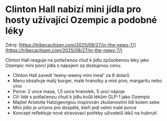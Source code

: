 # Clinton Hall nabízí mini jídla pro hosty užívající Ozempic a podobné léky

Zdroj: [https://tribecacitizen.com/2025/08/27/in-the-news-7/](https://tribecacitizen.com/2025/08/27/in-the-news-7/)

Clinton Hall reaguje na potlačenou chuť k jídlu způsobenou léky jako Ozempic mini porcí jídla s nápojem za dostupnou cenu.

- Clinton Hall zavedl 'teeny-weeny mini meal' za 8 dolarů
- Menu obsahuje malý burger, malé hranolky a mini pivo, margaritu nebo víno
- Porce: 2 unce masa, 1,5 unce hranolek, 5 uncí nápoje
- Cíl: lidé s potlačenou chutí k jídlu kvůli lékům GLP-1 jako Ozempic
- Majitel Aristotle Hatzigeorgiou inspirován zkušenostmi lidí kolem sebe
- Mini jídlo je určeno pro dospělé, kteří jedí velmi malé porce
- Koncept reflektuje nové stravovací potřeby uživatelů léků na hubnutí
